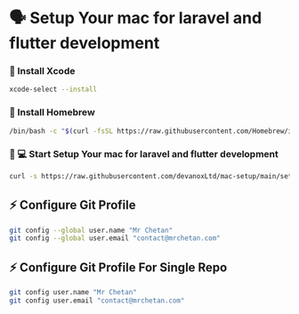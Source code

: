 # 🗣 Setup Your mac for laravel and flutter development

### 📝  Install Xcode
```sh
xcode-select --install
```

### 📝  Install Homebrew
```sh
/bin/bash -c "$(curl -fsSL https://raw.githubusercontent.com/Homebrew/install/HEAD/install.sh)"
```

### 💪 💻 Start Setup Your mac for laravel and flutter development
```sh
curl -s https://raw.githubusercontent.com/devanoxLtd/mac-setup/main/setup.sh | bash
```

##  ⚡ Configure Git Profile

```sh
git config --global user.name "Mr Chetan"
git config --global user.email "contact@mrchetan.com"
```

##  ⚡ Configure Git Profile For Single Repo

```sh
git config user.name "Mr Chetan"
git config user.email "contact@mrchetan.com"
```
